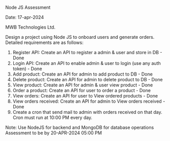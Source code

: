 Node JS Assessment

Date: 17-apr-2024

MWB Technologies Ltd.

Design a project using Node JS to onboard users and generate orders. Detailed
requirements are as follows:

1. Register API: Create an API to register a admin &amp; user and store in DB - Done
2. Login API: Create an API to enable admin &amp; user to login (use any auth token) - Done
3. Add product: Create an API for admin to add product to DB - Done
4. Delete product: Create an API for admin to delete product to DB - Done
5. View product: Create an API for admin &amp; user view product - Done
6. Order a product: Create an API for user to order a product - Done
7. View orders: Create an API for user to View ordered products - Done
8. View orders received: Create an API for admin to View orders received - Done
9. Create a cron that send mail to admin with orders received on that day. Cron must
   run at 10:00 PM every day.

Note:
Use NodeJS for backend and MongoDB for database operations
Assessment to be by 20-APR-2024 05:00 PM

<!-- http://localhost:8000/api/v1/get-all-order
http://localhost:8000/api/v1/create-order -->

<!-- {
    "deliveryMethod": "EXPRESS",
    "channel": "WEB",
    "shippingCharge": 50,
    "address": {
        "street": "1 Road",
        "city": "Karkala",
        "pin": "574104",
        "address": "Karkala"
    }
} -->
